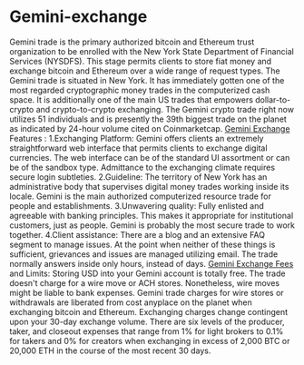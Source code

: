 # Gemini-exchange
Gemini trade is the primary authorized bitcoin and Ethereum trust organization to be enrolled with the New York State Department of Financial Services (NYSDFS). This stage permits clients to store fiat money and exchange bitcoin and Ethereum over a wide range of request types. 
The Gemini trade is situated in New York. It has immediately gotten one of the most regarded cryptographic money trades in the computerized cash space. It is additionally one of the main US trades that empowers dollar-to-crypto and crypto-to-crypto exchanging. 
The Gemini crypto trade right now utilizes 51 individuals and is presently the 39th biggest trade on the planet as indicated by 24-hour volume cited on Coinmarketcap. 
<a href="https://coinpedia.org/exchange/probit-exchange-review/">Gemini Exchange</A> Features :
1.Exchanging Platform: Gemini offers clients an extremely straightforward web interface that permits clients to exchange digital currencies. The web interface can be of the standard UI assortment or can be of the sandbox type. Admittance to the exchanging climate requires secure login subtleties. 
2.Guideline: The territory of New York has an administrative body that supervises digital money trades working inside its locale. Gemini is the main authorized computerized resource trade for people and establishments. 
3.Unwavering quality: Fully enlisted and agreeable with banking principles. This makes it appropriate for institutional customers, just as people. Gemini is probably the most secure trade to work together. 
4.Client assistance: There are a blog and an extensive FAQ segment to manage issues. At the point when neither of these things is sufficient, grievances and issues are managed utilizing email. The trade normally answers inside only hours, instead of days.
<a href="https://coinpedia.org/exchange/gemini-review/">Gemini Exchange Fees</A> and Limits:
Storing USD into your Gemini account is totally free. The trade doesn't charge for a wire move or ACH stores. Nonetheless, wire moves might be liable to bank expenses. Gemini trade charges for wire stores or withdrawals are liberated from cost anyplace on the planet when exchanging bitcoin and Ethereum. 
Exchanging charges change contingent upon your 30-day exchange volume. There are six levels of the producer, taker, and closeout expenses that range from 1% for light brokers to 0.1% for takers and 0% for creators when exchanging in excess of 2,000 BTC or 20,000 ETH in the course of the most recent 30 days.
